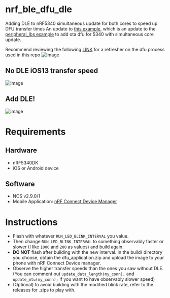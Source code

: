 # nrf_ble_dfu_dle
Adding DLE to nRF5340 simultaneous update for both cores to speed up DFU transfer times
An update to [this example](https://academy.nordicsemi.com/simultaneous-updates-for-both-cores-of-the-nrf5340/), which is an update to the [peripheral_lbs example](https://docs.nordicsemi.com/bundle/ncs-2.9.1/page/nrf/samples/bluetooth/peripheral_lbs/README.html) to add ota dfu for 5340 with simultaneous core update.

Recommend reviewing the following [LINK](https://academy.nordicsemi.com/courses/nrf-connect-sdk-intermediate/lessons/lesson-9-bootloaders-and-dfu-fota/topic/dfu-for-the-nrf5340/
) for a refresher on the dfu process used in this repo
![image](https://github.com/user-attachments/assets/f7e176e4-5a95-4cd9-a569-343b6e36be3e)

## No DLE iOS13 transfer speed

![image](https://github.com/user-attachments/assets/863e1275-e63d-4e2d-8efd-9f598f91586c)

## Add DLE!

![image](https://github.com/user-attachments/assets/ac7dcf08-f73a-42da-8615-0e722e8ad5c2)


# Requirements
## Hardware
- nRF5340DK
- iOS or Android device

## Software
- NCS v2.9.0/1
- Mobile Application: [nRF Connect Device Manager](https://www.nordicsemi.com/Products/Development-tools/nRF-Connect-Device-Manager)

# Instructions
- Flash with whatever `RUN_LED_BLINK_INTERVAL` you value. 
- Then change `RUN_LED_BLINK_INTERVAL` to something observably faster or slower (I like `1000` and `200` as values) and build again.
- **DO NOT** flash after building with the new interval. in the build/ directory you choose, obtain the dfu_application.zip and upload the image to your phone with nRF Connect Device manager.
- Observe the higher transfer speeds than the ones you saw without DLE. (You can comment out `update_data_length(my_conn);` and `update_mtu(my_conn);` if you want to have observably slower speed)
- (Optional) to avoid building with the modified blink rate, refer to the releases for .zips to play with.
